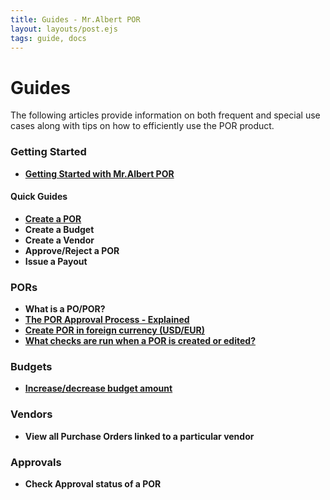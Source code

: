 ```yaml
---
title: Guides - Mr.Albert POR
layout: layouts/post.ejs
tags: guide, docs
---
```


# Guides

The following articles provide information on both frequent and special use cases along with tips on how to efficiently use the POR product.

### Getting Started
* **[Getting Started with Mr.Albert POR](getting-started)**

#### Quick Guides

* **[Create a POR](./quick-guides/create-a-por)**
* **Create a Budget**
* **Create a Vendor**
* **Approve/Reject a POR**
* **Issue a Payout**

### PORs
* **What is a PO/POR?**
* **[The POR Approval Process - Explained](./por/por-approval-process)**
* **[Create POR in foreign currency (USD/EUR)](./por/foreign-currency-por)**
* **[What checks are run when a POR is created or edited?](./por/por-checks)**

### Budgets

* **[Increase/decrease budget amount](./budget/increase-decrease-budget-amount)**

### Vendors

* **View all Purchase Orders linked to a particular vendor**

### Approvals
* **Check Approval status of a POR**
